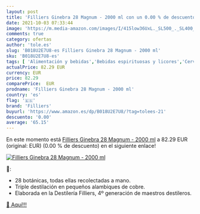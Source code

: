 ```yaml
---
layout: post
title: 'Filliers Ginebra 28 Magnum - 2000 ml con un 0.00 % de descuento'
date: 2021-10-03 07:33:44
image: 'https://m.media-amazon.com/images/I/415low36UxL._SL500_._SL400_.jpg'
comments: true
category: ofertas
author: 'tole.es'
slug: 'B018U2E7U8-es Filliers Ginebra 28 Magnum - 2000 ml'
sku: 'B018U2E7U8-es'
tags: [ 'Alimentación y bebidas','Bebidas espirituosas y licores','Cervezas, vinos y licores','Ginebras','filliers','ginebra', ]
actualPrice: 82.29 EUR
currency: EUR
price: 82.29
comparePrice:  EUR
prodname: 'Filliers Ginebra 28 Magnum - 2000 ml'
country: 'es'
flag: '🇪🇸'
brand: 'Filliers'
buyurl: 'https://www.amazon.es/dp/B018U2E7U8/?tag=tolees-21'
descuento: '0.00'
average: '65.15'
---
```


En este momento está [Filliers Ginebra 28 Magnum - 2000 ml](https://www.amazon.es/dp/B018U2E7U8/?tag=tolees-21) a 82.29 EUR (original:  EUR) (0.00 %  de descuento) en el siguiente enlace!

[![Filliers Ginebra 28 Magnum - 2000 ml](https://m.media-amazon.com/images/I/415low36UxL._SL500_._SL400_.jpg)](https://www.amazon.es/dp/B018U2E7U8/?tag=tolees-21)

🔎:

- 28 botánicas, todas ellas recolectadas a mano.
- Triple destilación en pequeños alambiques de cobre.
- Elaborada en la Destilería Filliers, 4º generación de maestros destileros.

[🛒 Aquí!!!](https://www.amazon.es/dp/B018U2E7U8/?tag=tolees-21)

